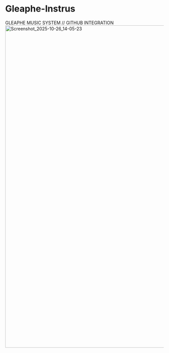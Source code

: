# Gleaphe-Instrus
GLEAPHE MUSIC SYSTEM // GITHUB INTEGRATION
<img width="1280" height="1024" alt="Screenshot_2025-10-26_14-05-23" src="https://github.com/user-attachments/assets/8ab025f2-8185-4631-8e69-a02fbaf59cfc" />
